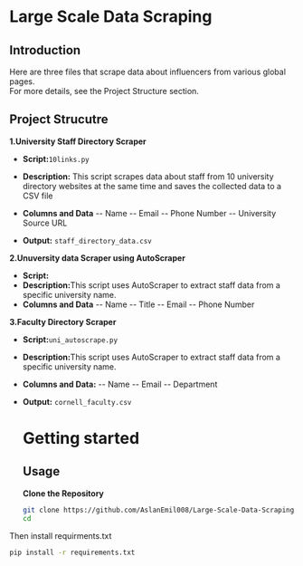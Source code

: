 # Large Scale Data Scraping

## Introduction
Here are three files that scrape data about influencers from various global pages.<br>
For more details, see the Project Structure section.

## Project Strucutre
<b>1.University Staff Directory Scraper</b>

- <b>Script:</b>`10links.py`
- <b>Description:</b> This script scrapes data about staff from 10 university directory websites at the same time and saves the collected data to a CSV file
- <b>Columns and Data</b>
-- Name
-- Email 
-- Phone Number 
-- University Source URL

- <b>Output:</b> `staff_directory_data.csv`

<b>2.Unuversity data Scraper using AutoScraper</b>
- <b>Script:</b>
- <b>Description:</b>This script uses AutoScraper to extract staff data from a specific university name.
- <b>Columns and Data</b>
-- Name
-- Title
-- Email
-- Phone Number

<b>3.Faculty Directory Scraper</b>
- <b>Script:</b>`uni_autoscrape.py`
- <b>Description:</b>This script uses AutoScraper to extract staff data from a specific university name. 
- <b>Columns and Data:</b>
-- Name
-- Email
-- Department

- <b>Output:</b> `cornell_faculty.csv`


  # Getting started
  ## Usage
  <b>Clone the Repository</b>
  ```bash
  git clone https://github.com/AslanEmil008/Large-Scale-Data-Scraping.git
  cd
  ```
Then install requirments.txt
```bash
pip install -r requirements.txt
```
  
  



